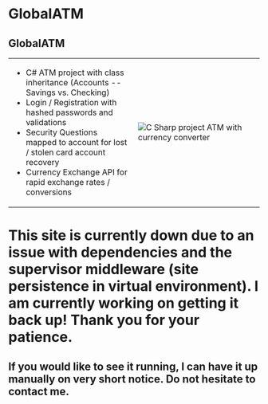 # GlobalATM

<h2>
  GlobalATM
</h2>
<table>
  <tr>
    <td style="width:50%">
      <ul>
        <li>C# ATM project with class inheritance (Accounts -- Savings vs. Checking)</li>
        <li>Login / Registration with hashed passwords and validations</li>
        <li>Security Questions mapped to account for lost / stolen card account recovery</li>
        <li>Currency Exchange API for rapid exchange rates / conversions</li>
      </ul>
    </td>
    <td style="width:50%">
        <img src="https://media.giphy.com/media/nKNYugt4VkkZTUJl9p/giphy.gif" alt="C Sharp project ATM with currency converter"/>
    </td>
  </tr>
</table>

# This site is currently down due to an issue with dependencies and the supervisor middleware (site persistence in virtual environment). I am currently working on getting it back up! Thank you for your patience.

## If you would like to see it running, I can have it up manually on very short notice. Do not hesitate to contact me.
